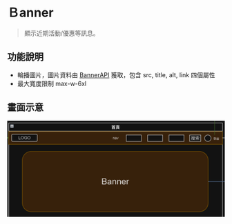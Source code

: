 # Ｂanner
> 顯示近期活動/優惠等訊息。

## 功能說明
- 輪播圖片，圖片資料由 [BannerAPI](https://beautyapp2.docs.apiary.io/#reference/0/a001-banner/get-l001) 獲取，包含 src, title, alt, link 四個屬性
- 最大寬度限制 max-w-6xl

## 畫面示意
![Banner](./asset/banner.png)

